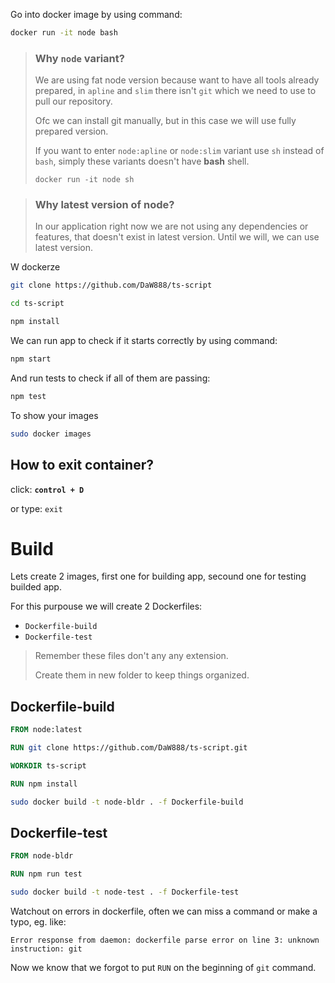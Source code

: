 


Go into docker image by using command:

```sh
docker run -it node bash
```


> ### Why `node` variant?
>
> We are using fat node version because want to have all tools already prepared, in `apline` and `slim` there isn't `git` which we need to use to pull our repository.
> 
> Ofc we can install git manually, but in this case we will use fully prepared version.
> 
> If you want to enter `node:apline` or `node:slim` variant use `sh` instead of `bash`, simply these variants doesn't have **bash** shell.
> 
> `docker run -it node sh`

> ### Why **latest** version of node?
>
> In our application right now we are not using any dependencies or features, that doesn't exist in latest version. Until we will, we can use latest version.





W dockerze
```sh
git clone https://github.com/DaW888/ts-script
```

```sh
cd ts-script

npm install
```

We can run app to check if it starts correctly by using command:

```sh
npm start
```

And run tests to check if all of them are passing:

```sh
npm test
```




To show your images
```sh
sudo docker images
```

## How to exit container?

click: **`control + D`**

or type: `exit`


# Build

Lets create 2 images, first one for building app, secound one for testing builded app.

For this purpouse we will create 2 Dockerfiles:
- `Dockerfile-build`
- `Dockerfile-test`

> Remember these files don't any any extension.
> 
> Create them in new folder to keep things organized.


## Dockerfile-build

```dockerfile
FROM node:latest

RUN git clone https://github.com/DaW888/ts-script.git

WORKDIR ts-script

RUN npm install
```

```sh
sudo docker build -t node-bldr . -f Dockerfile-build
```


## Dockerfile-test

```dockerfile
FROM node-bldr

RUN npm run test
```


```sh
sudo docker build -t node-test . -f Dockerfile-test
```

Watchout on errors in dockerfile, often we can miss a command or make a typo, eg. like:

```
Error response from daemon: dockerfile parse error on line 3: unknown instruction: git
```

Now we know that we forgot to put `RUN` on the beginning of `git` command.